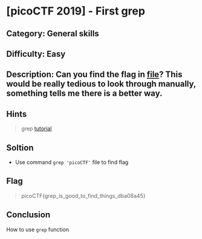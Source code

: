 # [picoCTF 2019] - First grep

## Category: General skills

## Difficulty: Easy

##  Description: Can you find the flag in [file](https://jupiter.challenges.picoctf.org/static/495d43ee4a2b9f345a4307d053b4d88d/file)? This would be really tedious to look through manually, something tells me there is a better way.

## Hints
> grep [tutorial](https://ryanstutorials.net/linuxtutorial/grep.php)

## Soltion
- Use command `grep 'picoCTF'` file to find flag

## Flag
> picoCTF{grep_is_good_to_find_things_dba08a45}
## Conclusion
How to use `grep` function